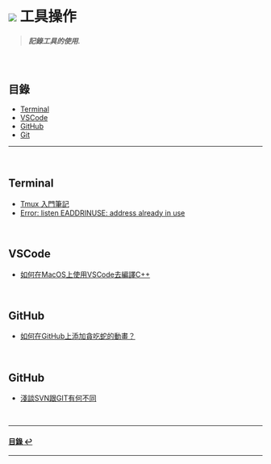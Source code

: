 # ![](https://drive.google.com/uc?id=10INx5_pkhMcYRdx_OO4rXNXxcsvPtBYq) 工具操作

> ##### 記錄工具的使用.

<br>

<!--ts-->
## 目錄
* [Terminal](#Terminal)
* [VSCode](#VSCode)
* [GitHub](#GitHub)
* [Git](#Git)
<!--te-->

---
<br>

## Terminal
* [Tmux 入門筆記](https://github.com/RC-Dev-Tech/tool-tmux) <br>
* [Error: listen EADDRINUSE: address already in use](https://github.com/RC-Dev-Tech/note-2023-0328-a) <br>

<br>

## VSCode
* [如何在MacOS上使用VSCode去編譯C++](https://github.com/RC-Dev-Tech/cpp-programming-with-vscode-on-mac) <br>

<br>

## GitHub
* [如何在GitHub上添加貪吃蛇的動畫？](https://github.com/RC-Dev-Tech/how-to-add-snake-animation-on-github) <br>

<br>

## GitHub
* [淺談SVN跟GIT有何不同](https://github.com/RC-Dev-Tech/tools-svn-vs-git) <br>

<br>

---
<!--ts-->
#### [目錄 ↩](#目錄)
<!--te-->
---
